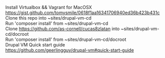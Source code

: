 Install Virtualbox && Vagrant for MacOSX<br />
https://gist.github.com/tomysmile/0618f1aa16341706940ed36b423b431c<br />
Clone this repo into ~sites/drupal-vm-cd<br />
Run 'composer install' from ~sites/drupal-vm-cd<br />
Clone https://github.com/as-cornell/cucas8zlatan into ~sites/drupal-vm-cd/docroot<br />
Run 'composer install' from ~sites/drupal-vm-cd/docroot<br />
Drupal VM Quick start guide<br />
https://github.com/geerlingguy/drupal-vm#quick-start-guide<br />
